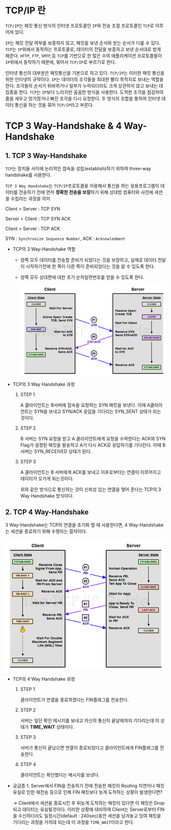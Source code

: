 # TCP/IP 란

`TCP/IP`는 패킷 통신 방식의 인터넷 프로토콜인 `IP`와 전송 조절 프로토콜인 `TCP`로 이루어져 있다.

`IP`는 패킷 전달 여부를 보증하지 않고, 패킷을 보낸 순서와 받는 순서가 다를 수 있다. `TCP`는 `IP`위에서 동작하는 프로토콜로, 데이터의 전달을 보증하고 보낸 순서대로 받게 해준다. `HTTP`, `FTP`, `SMTP`,등 `TCP`를 기반으로 한 많은 수의 애플리케이션 프로토콜들이 `IP`위에서 동작하기 때문에, 묶어서 `TCP/IP`로 부르기로 한다.

인터넷 통신의 대부분은 패킷통신을 기본으로 하고 있다. `TCP/IP`는 이러한 패킷 통신을 위한 인터넷의 규약이다. `IP`는 데이터의 조각들을 최대한 빨리 목적지로 보내는 역할을 한다. 조각들의 순서가 뒤바뀌거나 일부가 누락되더라도 크게 상관하지 않고 보내는 데 집중을 한다. `TCP`는 `IP`보다 느리지만 꼼꼼한 방식을 사용한다. 도착한 조각을 점검하여 줄을 세우고 망가졌거나 빠진 조각을 다시 요청한다. 두 방식의 조합을 통하여 인터넷 데이터 통신을 하는 것을 묶어 `TCP/IP`라고 부른다.

# TCP 3 Way-Handshake & 4 Way-Handshake

## 1. TCP 3 Way-Handshake

`TCP`는 장치들 사이에 논리적인 접속을 성립(establish)하기 위하여 three-way handshake를 사용한다.

`TCP 3 Way Handshake`는 `TCP/IP`프로토콜을 이용해서 통신을 하는 응용프로그램이 데이터를 전송하기 전에 먼저 **정확한 전송을 보장**하기 위해 상대방 컴퓨터와 사전에 세션을 수립라는 과정을 의미

Client > Server : TCP SYN

Server > Client : TCP SYN ACK

Client > Server : TCP ACK

SYN : `Synchronize Sequence Number`, ACK : `Acknowledment`

* TCP의 3 Way-Handshake 역할

  - 양쪽 모두 데이터를 전송할 준비가 되었다는 것을 보장하고, 실제로 데이터 전달이 시작하기전에 한 쪽이 다른 쪽이 준비되었다는 것을 알 수 있도록 한다.

  - 양쪽 모두 상대편에 대한 초기 순차일련번호를 얻을 수 있도록 한다.

    ![3way](./imgs/3way.png)

* TCP의 3 Way Handshake 과정

  1. STEP 1

     A 클라이언트는 B서버에 접속을 요청하는 SYN 패킷을 보낸다. 이때 A클라이언트는 SYN을 보내고 SYN/ACK 응답을 기다리는 SYN_SENT 상태가 되는 것이다.

  2. STEP 2

     B 서버는 SYN 요청을 받고 A 클라이언트에게 요청을 수락한다는 ACK와 SYN Flag가 설정된 패킷을 발송하고 A가 다시 ACK로 응답하기를 기다린다. 이때 B서버는 SYN_RECEIVED 상태가 된다.

  3. STEP 3

     A 클라이언트는 B 서버에게 ACK를 보내고 이후로부터는 연결이 이루어지고 데이터가 오가게 되는것이다.

     위와 같은 방식으로 통신하는 것이 신뢰성 있는 연결을 맺어 준다는 TCP의 3 Way Handshake 방식이다.

## 2. TCP 4 Way-Handshake

3 Way-Handshake는 TCP의 연결을 초기화 할 때 사용한다면, 4 Way-Handshake는 세션을 종료하기 위해 수행되는 절차이다.

![4way](./imgs/4way.png)

- TCP의 4 Way Handshake 과정

  1. STEP 1

     클라이언트가 연결을 종료하겠다는 FIN플래그를 전송한다.

  2. STEP 2

     서버는 일단 확인 메시지를 보내고 자신의 통신이 끝날때까지 기다리는데 이 상태가 **TIME_WAIT** 상태이다.

  3. STEP 3

     서버가 통신이 끝났으면 연결이 종료되었다고 클라이언트에게 FIN플래그를 전송한다.

  4. STEP 4

     클라이언트는 확인했다는 메시지를 보낸다.

- 궁금증 1. Server에서 FIN을 전송하기 전에 전송한 패킷이 Routing 지연이나 패킷 유실로 인한 재전송 등으로 인해 FIN 패킷보다 늦게 도착하는 상황이 발생한다면?

  -> Client에서 세션을 종료시킨 후 뒤늦게 도착하는 패킷이 있다면 이 패킷은 Drop되고 데이터는 유실될것이다. 이러한 상황에 대비하여 Client는 Server로부터 FIN을 수신하더라도 일정시간(default : 240sec)동안 세션을 남겨놓고 잉여 패킷을 기다리는 과정을 거치데 되는데 이 과정을 `TIME_WAIT`이라고 한다.